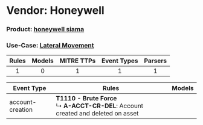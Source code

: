 Vendor: Honeywell
=================
### Product: [honeywell siama](../ds_honeywell_honeywell_siama.md)
### Use-Case: [Lateral Movement](../../../../UseCases/uc_lateral_movement.md)

| Rules | Models | MITRE TTPs | Event Types | Parsers |
|:-----:|:------:|:----------:|:-----------:|:-------:|
|   1   |   0    |     1      |      1      |    1    |

| Event Type       | Rules                                                                                       | Models |
| ---------------- | ------------------------------------------------------------------------------------------- | ------ |
| account-creation | <b>T1110 - Brute Force</b><br> ↳ <b>A-ACCT-CR-DEL</b>: Account created and deleted on asset |        |